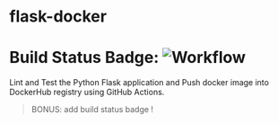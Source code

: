 # flask-docker

# Build Status Badge: ![Workflow](https://github.com/quemet/flask-docker/actions/workflows/main.yml/badge.svg?branch=main&event=push)

Lint and Test the Python Flask application and Push docker image into DockerHub registry using GitHub Actions.

> BONUS: add build status badge !

